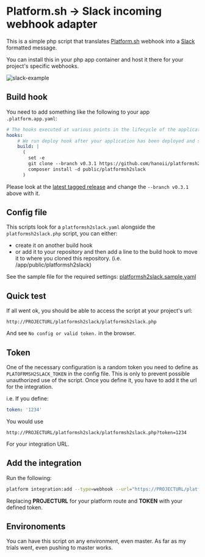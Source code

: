 # Platform.sh -> Slack incoming webhook adapter

This is a simple php script that translates [Platform.sh](https://platform.sh) webhook into a [Slack](http://slack.com/)
formatted message.

You can install this in your php app container and host it there for your project's specific webhooks.

![slack-example](https://cloud.githubusercontent.com/assets/677879/19004393/2aae68b4-872c-11e6-9ec4-52bbde84d849.png)

## Build hook

You need to add something like the following to your app `.platform.app.yaml`:

```yaml
# The hooks executed at various points in the lifecycle of the application.
hooks:
    # We run deploy hook after your application has been deployed and started.
    build: |
      (
        set -e
        git clone --branch v0.3.1 https://github.com/hanoii/platformsh2slack.git public/platformsh2slack
        composer install -d public/platformsh2slack
      )
```

Please look at the [latest tagged release](releases) and change the `--branch v0.3.1` above with it.

## Config file

This scripts look for a `platformsh2slack.yaml` alongside the `platformsh2slack.php` script, you can either:

- create it on another build hook
- or add it to your repository and then add a line to the build hook to move it to where you cloned this repository. (i.e. /app/public/platformsh2slack)

See the sample file for the required settings: [platformsh2slack.sample.yaml](platformsh2slack.sample.yaml)

## Quick test

If all went ok, you should be able to access the script at your project's url:

`http://PROJECTURL/platformsh2slack/platformsh2slack.php`

And see `No config or valid token.` in the browser.

## Token

One of the necessary configuration is a random token you need to define as `PLATOFRMSH2SLACK_TOKEN` in the config file. This is only to prevent possible unauthorized use of the script. Once you define it, you have to add it the url for the integration.

i.e. If you define:

```yaml
token: '1234'
```

You would use 

`http://PROJECTURL/platformsh2slack/platformsh2slack.php?token=1234`

For your integration URL.

## Add the integration

Run the following:

```bash
platform integration:add --type=webhook --url="https://PROJECTURL/platformsh2slack/platformsh2slack.php?token=TOKEN"
```

Replacing **PROJECTURL** for your platform route and **TOKEN** with your defined token.

## Environoments

You can have this script on any environment, even master. As far as my trials went, even pushing to master works.
